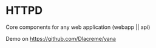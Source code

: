# HTTPD

Core components for any web application (webapp || api)  

Demo on https://github.com/Dlacreme/yana


